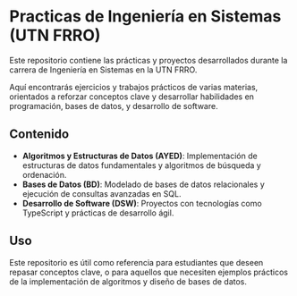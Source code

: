 # Practicas de Ingeniería en Sistemas (UTN FRRO)

Este repositorio contiene las prácticas y proyectos desarrollados durante la carrera de Ingeniería en Sistemas en la UTN FRRO. 

Aquí encontrarás ejercicios y trabajos prácticos de varias materias, orientados a reforzar conceptos clave y desarrollar habilidades en programación, bases de datos, y desarrollo de software.

## Contenido

- **Algoritmos y Estructuras de Datos (AYED)**: Implementación de estructuras de datos fundamentales y algoritmos de búsqueda y ordenación.
- **Bases de Datos (BD)**: Modelado de bases de datos relacionales y ejecución de consultas avanzadas en SQL.
- **Desarrollo de Software (DSW)**: Proyectos con tecnologías como TypeScript y prácticas de desarrollo ágil.

## Uso

Este repositorio es útil como referencia para estudiantes que deseen repasar conceptos clave, o para aquellos que necesiten ejemplos prácticos de la implementación de algoritmos y diseño de bases de datos.
